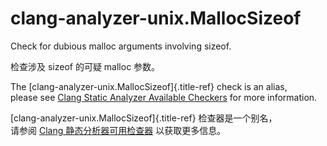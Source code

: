 # clang-analyzer-unix.MallocSizeof

Check for dubious malloc arguments involving sizeof.

检查涉及 sizeof 的可疑 malloc 参数。

The [clang-analyzer-unix.MallocSizeof]{.title-ref} check is an alias,  
please see [Clang Static Analyzer Available Checkers](https://clang.llvm.org/docs/analyzer/checkers.html#unix-mallocsizeof) for more information.

[clang-analyzer-unix.MallocSizeof]{.title-ref} 检查器是一个别名，  
请参阅 [Clang 静态分析器可用检查器](https://clang.llvm.org/docs/analyzer/checkers.html#unix-mallocsizeof) 以获取更多信息。
